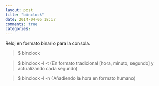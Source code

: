 ```yaml
---
layout: post
title: "binclock"
date: 2014-04-05 18:17
comments: true
categories: 
---
```

Reloj en formato binario para la consola.

>$ binclock

>$ binclock -l -t (En formato tradicional [hora, minuto, segundo] y actualizando cada segundo)

>$ binclock -l -n (Añadiendo la hora en formato humano)

